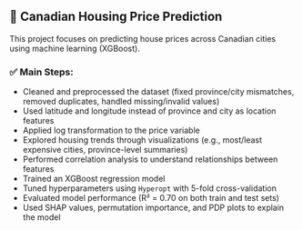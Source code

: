 ## 🏡 Canadian Housing Price Prediction

This project focuses on predicting house prices across Canadian cities using machine learning (XGBoost).

### ✅ Main Steps:

- Cleaned and preprocessed the dataset (fixed province/city mismatches, removed duplicates, handled missing/invalid values)
- Used latitude and longitude instead of province and city as location features
- Applied log transformation to the price variable
- Explored housing trends through visualizations (e.g., most/least expensive cities, province-level summaries)
- Performed correlation analysis to understand relationships between features
- Trained an XGBoost regression model
- Tuned hyperparameters using `Hyperopt` with 5-fold cross-validation
- Evaluated model performance (R² = 0.70 on both train and test sets)
- Used SHAP values, permutation importance, and PDP plots to explain the model
